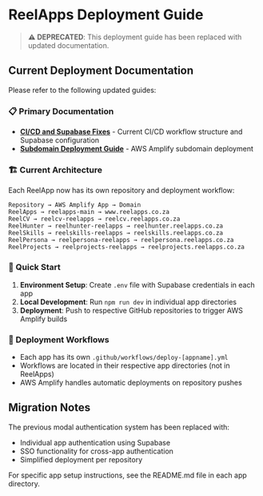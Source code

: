 # ReelApps Deployment Guide

> **⚠️ DEPRECATED**: This deployment guide has been replaced with updated documentation.

## Current Deployment Documentation

Please refer to the following updated guides:

### 📋 Primary Documentation
- **[CI/CD and Supabase Fixes](../CI_CD_AND_SUPABASE_FIXES.md)** - Current CI/CD workflow structure and Supabase configuration
- **[Subdomain Deployment Guide](./SUBDOMAIN_DEPLOYMENT_GUIDE.md)** - AWS Amplify subdomain deployment

### 🏗️ Current Architecture

Each ReelApp now has its own repository and deployment workflow:

```
Repository → AWS Amplify App → Domain
ReelApps → reelapps-main → www.reelapps.co.za
ReelCV → reelcv-reelapps → reelcv.reelapps.co.za  
ReelHunter → reelhunter-reelapps → reelhunter.reelapps.co.za
ReelSkills → reelskills-reelapps → reelskills.reelapps.co.za
ReelPersona → reelpersona-reelapps → reelpersona.reelapps.co.za
ReelProjects → reelprojects-reelapps → reelprojects.reelapps.co.za
```

### 🚀 Quick Start

1. **Environment Setup**: Create `.env` file with Supabase credentials in each app
2. **Local Development**: Run `npm run dev` in individual app directories  
3. **Deployment**: Push to respective GitHub repositories to trigger AWS Amplify builds

### 🔧 Deployment Workflows

- Each app has its own `.github/workflows/deploy-[appname].yml`
- Workflows are located in their respective app directories (not in ReelApps)
- AWS Amplify handles automatic deployments on repository pushes

## Migration Notes

The previous modal authentication system has been replaced with:
- Individual app authentication using Supabase
- SSO functionality for cross-app authentication
- Simplified deployment per repository

For specific app setup instructions, see the README.md file in each app directory. 